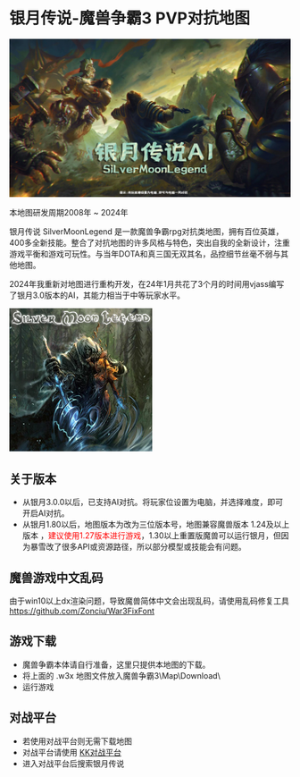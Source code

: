 # 银月传说-魔兽争霸3 PVP对抗地图
<img src="https://github.com/Moerj/SilverMoonLegend/blob/main/%E6%B8%B8%E6%88%8F%E8%BD%BD%E5%85%A5%E7%95%8C%E9%9D%A2.jpg?raw=true"/>

本地图研发周期2008年 ~ 2024年<br>

银月传说 SilverMoonLegend 是一款魔兽争霸rpg对抗类地图，拥有百位英雄，400多全新技能。整合了对抗地图的许多风格与特色，突出自我的全新设计，注重游戏平衡和游戏可玩性。与当年DOTA和真三国无双其名，品控细节丝毫不弱与其他地图。

2024年我重新对地图进行重构开发，在24年1月共花了3个月的时间用vjass编写了银月3.0版本的AI，其能力相当于中等玩家水平。<br>

<img src="https://github.com/Moerj/SilverMoonLegend/blob/main/cover.jpg"/>

## 关于版本
- 从银月3.0.0以后，已支持AI对抗。将玩家位设置为电脑，并选择难度，即可开启AI对抗。
- 从银月1.80以后，地图版本为改为三位版本号，地图兼容魔兽版本 1.24及以上版本 ，<span style="color:red">建议使用1.27版本进行游戏</span>，1.30以上重置版魔兽可以运行银月，但因为暴雪改了很多API或资源路径，所以部分模型或技能会有问题。

## 魔兽游戏中文乱码
由于win10以上dx渲染问题，导致魔兽简体中文会出现乱码，请使用乱码修复工具 https://github.com/Zonciu/War3FixFont

## 游戏下载
- 魔兽争霸本体请自行准备，这里只提供本地图的下载。
- 将上面的 .w3x 地图文件放入魔兽争霸3\Map\Download\
- 运行游戏

## 对战平台
- 若使用对战平台则无需下载地图
- 对战平台请使用 <a href="https://www.reckfeng.com" target="_blank">KK对战平台</a>
- 进入对战平台后搜索银月传说
